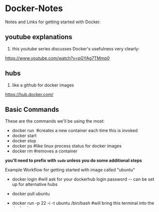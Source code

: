 # Docker-Notes

Notes and Links for getting started with Docker.


## youtube explanations

1. this youtube series discusses Docker's usefulness very clearly:

https://www.youtube.com/watch?v=pGYAg7TMmp0

## hubs

1. like a github for docker images

https://hub.docker.com/

## Basic Commands

These are the commands we'll be using the most:

- docker run <image> #creates a new container each time this is invoked
- docker start <name or id>
- docker stop <name or id>
- docker ps #like linux process status for docker images
- docker rm <name or id> #removes a container

**you'll need to prefix with `sudo` unless you do some additional steps**

Example Workflow for getting started with image called "ubuntu"

- docker login #will ask for your dockerhub login password -- can be set up for alternative hubs

- docker pull ubuntu
- docker run -p 22 -i -t ubuntu /bin/bash #will bring this terminal into the docker image

in a separate window do:
- docker ps # to find the hash of the docker image
- docker commit <current image hash> ur_username/image_name
- docker push ur_username/image_name

...then you have pushed an image to dockerhub

